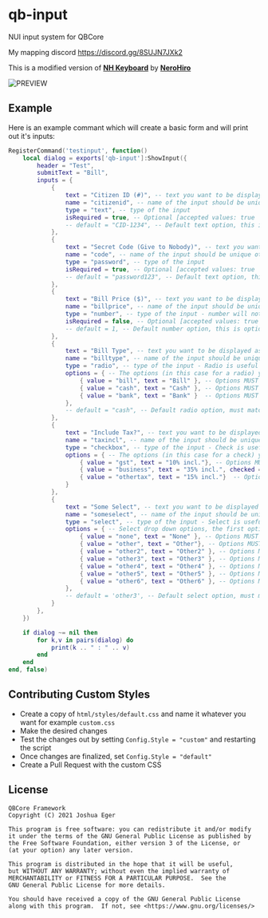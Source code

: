 # qb-input

NUI input system for QBCore

My mapping discord https://discord.gg/8SUJN7JXk2

This is a modified version of **[NH Keyboard](https://forum.cfx.re/t/no-longer-supported-standalone-nerohiro-s-keyboard-dynamic-nui-keyboard-input/2506326)** by **[NeroHiro](https://github.com/nerohiro)**

![PREVIEW](https://user-images.githubusercontent.com/66903577/180806089-c7292e22-3bab-4766-9374-da29897651fd.png)

## Example

Here is an example commant which will create a basic form and will print out it's inputs:

```lua
RegisterCommand('testinput', function()
    local dialog = exports['qb-input']:ShowInput({
        header = "Test",
        submitText = "Bill",
        inputs = {
            {
                text = "Citizen ID (#)", -- text you want to be displayed as a place holder
                name = "citizenid", -- name of the input should be unique otherwise it might override
                type = "text", -- type of the input
                isRequired = true, -- Optional [accepted values: true | false] but will submit the form if no value is inputted
                -- default = "CID-1234", -- Default text option, this is optional
            },
            {
                text = "Secret Code (Give to Nobody)", -- text you want to be displayed as a place holder
                name = "code", -- name of the input should be unique otherwise it might override
                type = "password", -- type of the input
                isRequired = true, -- Optional [accepted values: true | false] but will submit the form if no value is inputted
                -- default = "password123", -- Default text option, this is optional
            },
            {
                text = "Bill Price ($)", -- text you want to be displayed as a place holder
                name = "billprice", -- name of the input should be unique otherwise it might override
                type = "number", -- type of the input - number will not allow non-number characters in the field so only accepts 0-9
                isRequired = false, -- Optional [accepted values: true | false] but will submit the form if no value is inputted
                -- default = 1, -- Default number option, this is optional
            },
            {
                text = "Bill Type", -- text you want to be displayed as a input header
                name = "billtype", -- name of the input should be unique otherwise it might override
                type = "radio", -- type of the input - Radio is useful for "or" options e.g; billtype = Cash OR Bill OR bank
                options = { -- The options (in this case for a radio) you want displayed, more than 6 is not recommended
                    { value = "bill", text = "Bill" }, -- Options MUST include a value and a text option
                    { value = "cash", text = "Cash" }, -- Options MUST include a value and a text option
                    { value = "bank", text = "Bank" }  -- Options MUST include a value and a text option
                },
                -- default = "cash", -- Default radio option, must match a value from above, this is optional
            },
            {
                text = "Include Tax?", -- text you want to be displayed as a input header
                name = "taxincl", -- name of the input should be unique otherwise it might override
                type = "checkbox", -- type of the input - Check is useful for "AND" options e.g; taxincle = gst AND business AND othertax
                options = { -- The options (in this case for a check) you want displayed, more than 6 is not recommended
                    { value = "gst", text = "10% incl."}, -- Options MUST include a value and a text option
                    { value = "business", text = "35% incl.", checked = true }, -- Options MUST include a value and a text option, checked = true is default value, optional
                    { value = "othertax", text = "15% incl."}  -- Options MUST include a value and a text option
                }
            },
            {
                text = "Some Select", -- text you want to be displayed as a input header
                name = "someselect", -- name of the input should be unique otherwise it might override
                type = "select", -- type of the input - Select is useful for 3+ amount of "or" options e.g; someselect = none OR other OR other2 OR other3...etc
                options = { -- Select drop down options, the first option will by default be selected
                    { value = "none", text = "None" }, -- Options MUST include a value and a text option
                    { value = "other", text = "Other"}, -- Options MUST include a value and a text option
                    { value = "other2", text = "Other2" }, -- Options MUST include a value and a text option
                    { value = "other3", text = "Other3" }, -- Options MUST include a value and a text option
                    { value = "other4", text = "Other4" }, -- Options MUST include a value and a text option
                    { value = "other5", text = "Other5" }, -- Options MUST include a value and a text option
                    { value = "other6", text = "Other6" }, -- Options MUST include a value and a text option
                },
                -- default = 'other3', -- Default select option, must match a value from above, this is optional
            }
        },
    })

    if dialog ~= nil then
        for k,v in pairs(dialog) do
            print(k .. " : " .. v)
        end
    end
end, false)
```

## Contributing Custom Styles

- Create a copy of `html/styles/default.css` and name it whatever you want for example `custom.css`
- Make the desired changes
- Test the changes out by setting `Config.Style = "custom"` and restarting the script
- Once changes are finalized, set `Config.Style = "default"`
- Create a Pull Request with the custom CSS

## License

    QBCore Framework
    Copyright (C) 2021 Joshua Eger

    This program is free software: you can redistribute it and/or modify
    it under the terms of the GNU General Public License as published by
    the Free Software Foundation, either version 3 of the License, or
    (at your option) any later version.

    This program is distributed in the hope that it will be useful,
    but WITHOUT ANY WARRANTY; without even the implied warranty of
    MERCHANTABILITY or FITNESS FOR A PARTICULAR PURPOSE.  See the
    GNU General Public License for more details.

    You should have received a copy of the GNU General Public License
    along with this program.  If not, see <https://www.gnu.org/licenses/>
